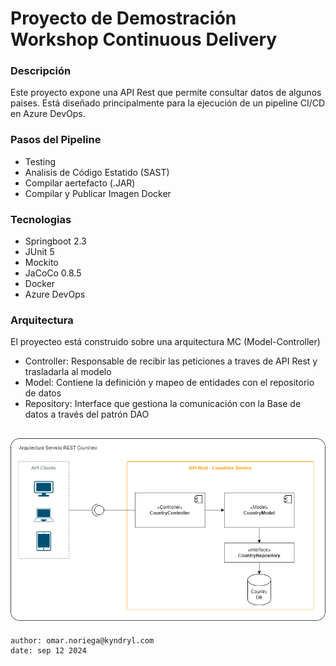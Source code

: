 # Proyecto de Demostración Workshop Continuous Delivery

### Descripción
Este proyecto expone una API Rest que permite consultar datos de algunos paises.
Está diseñado principalmente para la ejecución de un pipeline CI/CD en Azure DevOps. 

### Pasos del Pipeline

- Testing
- Analisis de Código Estatido (SAST)
- Compilar aertefacto (.JAR)
- Compilar y Publicar Imagen Docker

### Tecnologias

- Springboot 2.3
- JUnit 5
- Mockito
- JaCoCo 0.8.5
- Docker
- Azure DevOps

### Arquitectura
El proyecteo está construido sobre una arquitectura MC (Model-Controller)

- Controller: Responsable de recibir las peticiones a traves de API Rest y trasladarla al modelo
- Model: Contiene la definición y mapeo de entidades con el repositorio de datos
- Repository: Interface que gestiona la comunicación con la Base de datos a través del patrón DAO 

![Diagrama de Arquitectura](docs/diagrama-arquitectura.drawio.png)
---
    author: omar.noriega@kyndryl.com
    date: sep 12 2024


